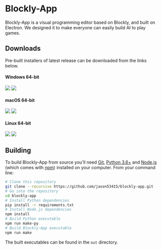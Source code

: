 # Blockly-App

Blockly-App is a visual programming editor based on Blockly, and built on Electron. We designed it to make everyone can easily build AI to play games.

## Downloads

Pre-built installers of latest release can be downloaded from the links below.

#### Windows 64-bit

[![](https://img.shields.io/badge/EXE%20Installer-v1.2.2-red)](https://github.com/jason53415/blockly-app/releases/download/v1.2.2/blockly-app-1.2.2.Setup.exe) [![](https://img.shields.io/badge/ZIP%20Portable-v1.2.2-red)](https://github.com/jason53415/blockly-app/releases/download/v1.2.2/blockly-app-win32-x64-1.2.2.zip)
#### macOS 64-bit

[![](https://img.shields.io/badge/DMG%20Installer-v1.2.2-blue)](https://github.com/jason53415/blockly-app/releases/download/v1.2.2/blockly-app-1.2.2.dmg) [![](https://img.shields.io/badge/ZIP%20Portable-v1.2.2-blue)](https://github.com/jason53415/blockly-app/releases/download/v1.2.2/blockly-app-darwin-x64-1.2.2.zip)

#### Linux 64-bit

[![](https://img.shields.io/badge/DEB%20Installer-v1.2.2-brightgreen)](https://github.com/jason53415/blockly-app/releases/download/v1.2.2/blockly-app-1.2.2.deb) [![](https://img.shields.io/badge/RPM%20Installer-v1.2.2-brightgreen)](https://github.com/jason53415/blockly-app/releases/download/v1.2.2/blockly-app-1.2.2.rpm) 

## Building

To build Blockly-App from source you'll need [Git](https://git-scm.com), [Python 3.6+](https://www.python.org/) and [Node.js](https://nodejs.org/en/download/) (which comes with [npm](http://npmjs.com)) installed on your computer. From your command line:

```bash
# Clone this repository
git clone --recursive https://github.com/jason53415/blockly-app.git
# Go into the repository
cd blockly-app
# Install Python dependencies
pip install -r requirements.txt
# Install Node.js dependencies
npm install
# Build Python executable
npm run make-py
# Build Blockly-App executable
npm run make
```
The built executables can be found in the `out` directory.